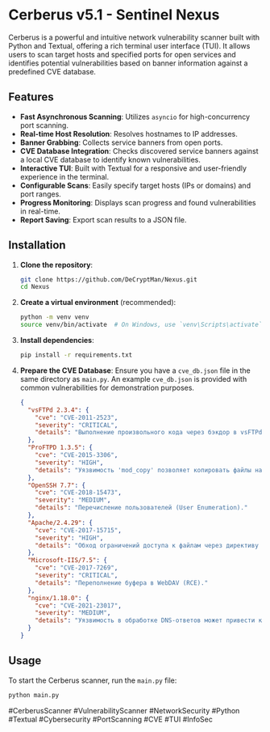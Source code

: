 # Cerberus v5.1 - Sentinel Nexus

Cerberus is a powerful and intuitive network vulnerability scanner built with Python and Textual, offering a rich terminal user interface (TUI). It allows users to scan target hosts and specified ports for open services and identifies potential vulnerabilities based on banner information against a predefined CVE database.

## Features

* **Fast Asynchronous Scanning**: Utilizes `asyncio` for high-concurrency port scanning.
* **Real-time Host Resolution**: Resolves hostnames to IP addresses.
* **Banner Grabbing**: Collects service banners from open ports.
* **CVE Database Integration**: Checks discovered service banners against a local CVE database to identify known vulnerabilities.
* **Interactive TUI**: Built with Textual for a responsive and user-friendly experience in the terminal.
* **Configurable Scans**: Easily specify target hosts (IPs or domains) and port ranges.
* **Progress Monitoring**: Displays scan progress and found vulnerabilities in real-time.
* **Report Saving**: Export scan results to a JSON file.

## Installation

1.  **Clone the repository**:
    ```bash
    git clone https://github.com/DeCryptMan/Nexus.git
    cd Nexus
    ```


2.  **Create a virtual environment** (recommended):
    ```bash
    python -m venv venv
    source venv/bin/activate  # On Windows, use `venv\Scripts\activate`
    ```

3.  **Install dependencies**:
    ```bash
    pip install -r requirements.txt
    ```

4.  **Prepare the CVE Database**:
    Ensure you have a `cve_db.json` file in the same directory as `main.py`. An example `cve_db.json` is provided with common vulnerabilities for demonstration purposes.

    ```json
    {
      "vsFTPd 2.3.4": {
        "cve": "CVE-2011-2523",
        "severity": "CRITICAL",
        "details": "Выполнение произвольного кода через бэкдор в vsFTPd."
      },
      "ProFTPD 1.3.5": {
        "cve": "CVE-2015-3306",
        "severity": "HIGH",
        "details": "Уязвимость 'mod_copy' позволяет копировать файлы на сервере."
      },
      "OpenSSH 7.7": {
        "cve": "CVE-2018-15473",
        "severity": "MEDIUM",
        "details": "Перечисление пользователей (User Enumeration)."
      },
      "Apache/2.4.29": {
        "cve": "CVE-2017-15715",
        "severity": "HIGH",
        "details": "Обход ограничений доступа к файлам через директиву <Files>."
      },
      "Microsoft-IIS/7.5": {
        "cve": "CVE-2017-7269",
        "severity": "CRITICAL",
        "details": "Переполнение буфера в WebDAV (RCE)."
      },
      "nginx/1.18.0": {
        "cve": "CVE-2021-23017",
        "severity": "MEDIUM",
        "details": "Уязвимость в обработке DNS-ответов может привести к утечке памяти."
      }
    }
    ```

## Usage

To start the Cerberus scanner, run the `main.py` file:


```bash
python main.py
```
#CerberusScanner #VulnerabilityScanner #NetworkSecurity #Python #Textual #Cybersecurity #PortScanning #CVE #TUI #InfoSec
